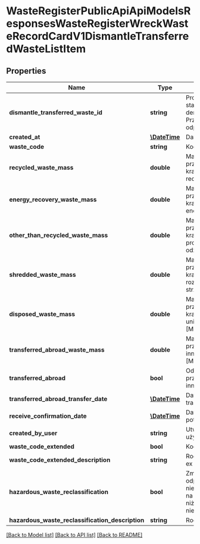 # WasteRegisterPublicApiApiModelsResponsesWasteRegisterWreckWasteRecordCardV1DismantleTransferredWasteListItem

## Properties
Name | Type | Description | Notes
------------ | ------------- | ------------- | -------------
**dismantle_transferred_waste_id** | **string** | Prowadzący stację demontażu - Przekazane odpady | [optional] 
**created_at** | [**\DateTime**](\DateTime.md) | Data utworzenia | [optional] 
**waste_code** | **string** | Kod odpadu | [optional] 
**recycled_waste_mass** | **double** | Masa odpadów przekazanych w kraju do recyklingu [Mg] | [optional] 
**energy_recovery_waste_mass** | **double** | Masa odpadów przekazanych w kraju do odzysku energii [Mg] | [optional] 
**other_than_recycled_waste_mass** | **double** | Masa odpadów przekazanych w kraju innemu procesowi odzysku [Mg] | [optional] 
**shredded_waste_mass** | **double** | Masa odpadów przekazanych w kraju do rozdrobnienia w strzępiarce [Mg] | [optional] 
**disposed_waste_mass** | **double** | Masa odpadów przekazanych w kraju do unieszkodliwienia [Mg] | [optional] 
**transferred_abroad_waste_mass** | **double** | Masa odpadów przekazanych do innego kraju [Mg] | [optional] 
**transferred_abroad** | **bool** | Odpady przekazane do innego kraju | [optional] 
**transferred_abroad_transfer_date** | [**\DateTime**](\DateTime.md) | Data rozpoczęcia transportu | [optional] 
**receive_confirmation_date** | [**\DateTime**](\DateTime.md) | Data otrzymania potwierdzenia | [optional] 
**created_by_user** | **string** | Utworzone przez użytkownika | [optional] 
**waste_code_extended** | **bool** | Kod ex | [optional] 
**waste_code_extended_description** | **string** | Rodzaj odpadu ex | [optional] 
**hazardous_waste_reclassification** | **bool** | Zmiana statusu odpadów niebezpiecznych na odpady inne niż niebezpieczne | [optional] 
**hazardous_waste_reclassification_description** | **string** | Rodzaj odpadu | [optional] 

[[Back to Model list]](../README.md#documentation-for-models) [[Back to API list]](../README.md#documentation-for-api-endpoints) [[Back to README]](../README.md)


